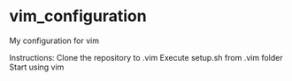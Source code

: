 # vim_configuration
My configuration for vim

Instructions:
Clone the repository to .vim
Execute setup.sh from .vim folder
Start using vim
